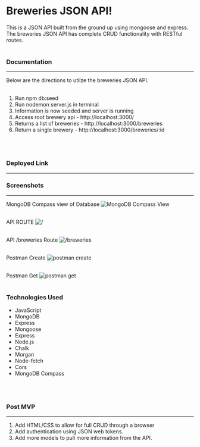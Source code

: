 # Breweries JSON API!

This is a JSON API built from the ground up using mongoose and express. The breweries JSON API has complete CRUD functionality with RESTful routes. 
<br></br>

### Documentation
---
Below are the directions to utilze the breweries JSON API.<br></br>
1. Run npm db:seed
2. Run nodemon server.js in terminal
3. Information is now seeded and server is running
4. Access root brewery api - http://localhost:3000/
5. Returns a list of breweries - http://localhost:3000/breweries
6. Return a single brewery - http://localhost:3000/breweries/:id


<br></br>
### Deployed Link
---

### Screenshots
---
MongoDB Compass view of Database
![MongoDB Compass View](https://i.imgur.com/cafQklQ.png)
<br></br>

API ROUTE
![/](https://i.imgur.com/pqkm1SQ.png)
<br></br>

API /breweries Route
![/breweries](https://i.imgur.com/6CLVZ7r.png)
<br></br>

Postman Create
![postman create](https://i.imgur.com/Zk7joRQ.png)
<br></br>

Postman Get
![postman get](https://i.imgur.com/Rag9QJz.png)
<br></br>
### Technologies Used
* JavaScript
* MongoDB
* Express
* Mongoose
* Express
* Node.js
* Chalk
* Morgan
* Node-fetch
* Cors
* MongoDB Compass

<br></br>
### Post MVP
---
1. Add HTML/CSS to allow for full CRUD through a browser
2. Add authentication using JSON web tokens.
3. Add more models to pull more information from the API.
